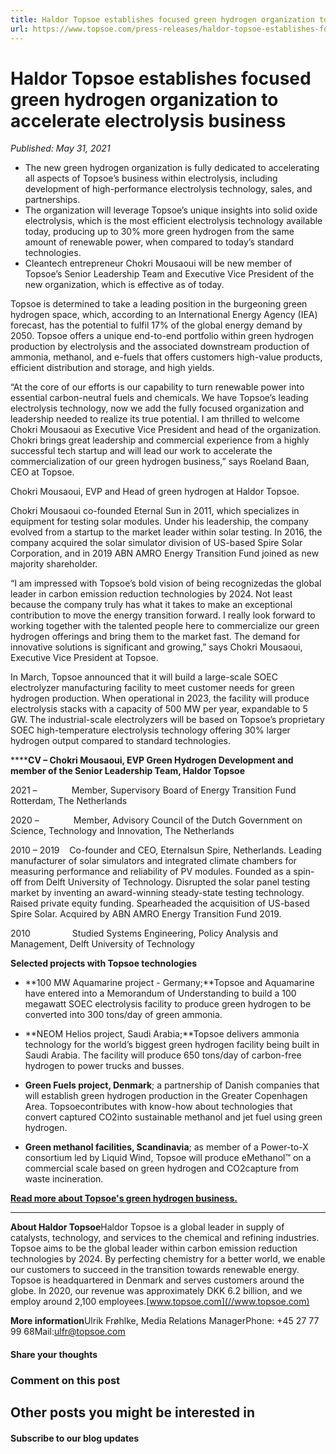 ```yaml
---
title: Haldor Topsoe establishes focused green hydrogen organization to accelerate electrolysis business
url: https://www.topsoe.com/press-releases/haldor-topsoe-establishes-focused-green-hydrogen-organization#main-content
---
```


# Haldor Topsoe establishes focused green hydrogen organization to accelerate electrolysis business

*Published: May 31, 2021*

- The new green hydrogen organization is fully dedicated to accelerating all aspects of Topsoe’s business within electrolysis, including development of high-performance electrolysis technology, sales, and partnerships.
- The organization will leverage Topsoe’s unique insights into solid oxide electrolysis, which is the most efficient electrolysis technology available today, producing up to 30% more green hydrogen from the same amount of renewable power, when compared to today’s standard technologies.
- Cleantech entrepreneur Chokri Mousaoui will be new member of Topsoe’s Senior Leadership Team and Executive Vice President of the new organization, which is effective as of today.

Topsoe is determined to take a leading position in the burgeoning green hydrogen space, which, according to an International Energy Agency (IEA) forecast, has the potential to fulfil 17% of the global energy demand by 2050. Topsoe offers a unique end-to-end portfolio within green hydrogen production by electrolysis and the associated downstream production of ammonia, methanol, and e-fuels that offers customers high-value products, efficient distribution and storage, and high yields.

“At the core of our efforts is our capability to turn renewable power into essential carbon-neutral fuels and chemicals. We have Topsoe’s leading electrolysis technology, now we add the fully focused organization and leadership needed to realize its true potential. I am thrilled to welcome Chokri Mousaoui as Executive Vice President and head of the organization. Chokri brings great leadership and commercial experience from a highly successful tech startup and will lead our work to accelerate the commercialization of our green hydrogen business,” says Roeland Baan, CEO at Topsoe.

Chokri Mousaoui, EVP and Head of green hydrogen at Haldor Topsoe.

Chokri Mousaoui co-founded Eternal Sun in 2011, which specializes in equipment for testing solar modules. Under his leadership, the company evolved from a startup to the market leader within solar testing. In 2016, the company acquired the solar simulator division of US-based Spire Solar Corporation, and in 2019 ABN AMRO Energy Transition Fund joined as new majority shareholder.

“I am impressed with Topsoe’s bold vision of being recognizedas the global leader in carbon emission reduction technologies by 2024. Not least because the company truly has what it takes to make an exceptional contribution to move the energy transition forward. I really look forward to working together with the talented people here to commercialize our green hydrogen offerings and bring them to the market fast. The demand for innovative solutions is significant and growing,” says Chokri Mousaoui, Executive Vice President at Topsoe.

In March, Topsoe announced that it will build a large-scale SOEC electrolyzer manufacturing facility to meet customer needs for green hydrogen production. When operational in 2023, the facility will produce electrolysis stacks with a capacity of 500 MW per year, expandable to 5 GW. The industrial-scale electrolyzers will be based on Topsoe’s proprietary SOEC high-temperature electrolysis technology offering 30% larger hydrogen output compared to standard technologies.

******CV – Chokri Mousaoui, EVP Green Hydrogen Development and member of the Senior Leadership Team, Haldor Topsoe**

2021 –              Member, Supervisory Board of Energy Transition Fund Rotterdam, The Netherlands

2020 – ​             Member, Advisory Council of the Dutch Government on Science, Technology and Innovation, The Netherlands

2010 – 2019 ​   Co-founder and CEO, Eternalsun Spire, Netherlands. Leading manufacturer of solar simulators and integrated climate chambers for measuring performance and reliability of PV modules.​ Founded as a spin-off from Delft University of Technology. Disrupted the solar panel testing market by inventing an award-winning steady-state testing technology.​ Raised private equity funding. Spearheaded the acquisition of US-based Spire Solar. Acquired by ABN AMRO Energy Transition Fund 2019.​

2010                 Studied Systems Engineering, Policy Analysis and Management, Delft University of Technology​

**Selected projects with Topsoe technologies**

- **100 MW Aquamarine project - Germany;**Topsoe and Aquamarine have entered into a Memorandum of Understanding to build a 100 megawatt SOEC electrolysis facility to produce green hydrogen to be converted into 300 tons/day of green ammonia.

- **NEOM Helios project, Saudi Arabia;**Topsoe delivers ammonia technology for the world’s biggest green hydrogen facility being built in Saudi Arabia. The facility will produce 650 tons/day of carbon-free hydrogen to power trucks and busses.

- **Green Fuels project, Denmark**; a partnership of Danish companies that will establish green hydrogen production in the Greater Copenhagen Area. Topsoecontributes with know-how about technologies that convert captured CO2into sustainable methanol and jet fuel using green hydrogen.
- **Green methanol facilities, Scandinavia**; as member of a Power-to-X consortium led by Liquid Wind, Topsoe will produce eMethanol™ on a commercial scale based on green hydrogen and CO2capture from waste incineration.

[**Read more about Topsoe's green hydrogen business.**](https://info.topsoe.com/green-hydrogen?hsLang=en-us)

******

**About Haldor Topsoe**Haldor Topsoe is a global leader in supply of catalysts, technology, and services to the chemical and refining industries. Topsoe aims to be the global leader within carbon emission reduction technologies by 2024. By perfecting chemistry for a better world, we enable our customers to succeed in the transition towards renewable energy. Topsoe is headquartered in Denmark and serves customers around the globe. In 2020, our revenue was approximately DKK 6.2 billion, and we employ around 2,100 employees.[www.topsoe.com](//www.topsoe.com)

**More information**Ulrik Frøhlke, Media Relations ManagerPhone: +45 27 77 99 68Mail:[ulfr@topsoe.com](mailto:ulfr@topsoe.com)

#### Share your thoughts

### Comment on this post

## Other posts you might be interested in

#### Subscribe to our blog updates